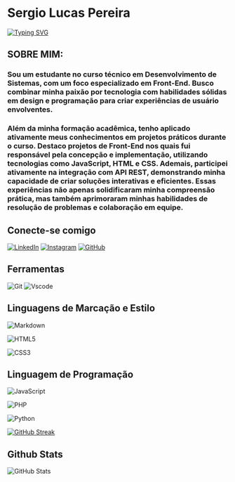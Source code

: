 # Sergio Lucas Pereira 

[![Typing SVG](https://readme-typing-svg.herokuapp.com/?color=fff&size=35&center=true&vCenter=true&width=1000&lines=Bem+vindo+ao+meu+perfil+do+GitHub!+:%29)](https://git.io/typing-svg)

## SOBRE MIM:

### Sou um estudante no curso técnico em Desenvolvimento de Sistemas, com um foco especializado em Front-End. Busco combinar minha paixão por tecnologia com habilidades sólidas em design e programação para criar experiências de usuário envolventes.
### Além da minha formação acadêmica, tenho aplicado ativamente meus conhecimentos em projetos práticos durante o curso. Destaco projetos de Front-End nos quais fui responsável pela concepção e implementação, utilizando tecnologias como JavaScript, HTML e CSS. Ademais, participei ativamente na integração com API REST, demonstrando minha capacidade de criar soluções interativas e eficientes. Essas experiências não apenas solidificaram minha compreensão prática, mas também aprimoraram minhas habilidades de resolução de problemas e colaboração em equipe.

## Conecte-se comigo
[![LinkedIn](https://img.shields.io/badge/LinkedIn-0077B5?style=for-the-badge&logo=linkedin&logoColor=white)](https://www.linkedin.com/in/sergio-lucas-pereira-27903518b/)
[![Instagram](https://img.shields.io/badge/-Instagram-%23E4405F?style=for-the-badge&logo=instagram&logoColor=white)](https://www.instagram.com/)
[![GitHub](https://img.shields.io/badge/GitHub-100000?style=for-the-badge&logo=github&logoColor=white)](https://github.com/lucassp)


## Ferramentas
![Git](https://img.shields.io/badge/GIT-E44C30?style=for-the-badge&logo=git&logoColor=white)
![Vscode](https://img.shields.io/badge/Vscode-007ACC?style=for-the-badge&logo=visual-studio-code&logoColor=white)


## Linguagens de Marcação e Estilo
![Markdown](https://img.shields.io/badge/Markdown-000?style=for-the-badge&logo=markdown)
 
  ![HTML5](https://img.shields.io/badge/HTML5-E34F26?style=for-the-badge&logo=html5&logoColor=white)

   ![CSS3](https://img.shields.io/badge/CSS3-1572B6?style=for-the-badge&logo=css3&logoColor=white)

## Linguagem de Programação
![JavaScript](https://img.shields.io/badge/JavaScript-F7DF1E?style=for-the-badge&logo=javascript&logoColor=black)

  ![PHP](https://img.shields.io/badge/PHP-777BB4?style=for-the-badge&logo=php&logoColor=white)

   ![Python](https://img.shields.io/badge/python-3670A0?style=for-the-badge&logo=python&logoColor=ffdd54)


[![GitHub Streak](https://streak-stats.demolab.com/?user=lucassp&theme=bear&background=000&border=30A3DC&dates=FFF)](https://git.io/streak-stats)

## Github Stats
![GitHub Stats](https://github-readme-stats.vercel.app/api?username=lucassp&theme=transparent&bg_color=000&border_color=30A3DC&show_icons=true&icon_color=30A3DC&title_color=E94D5F&text_color=FFF&hide_title=true)

